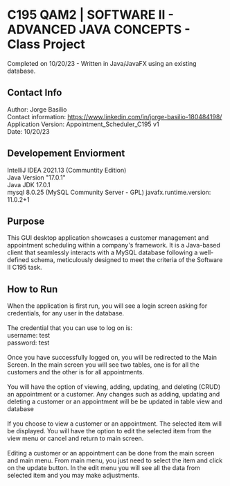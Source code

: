 # C195 QAM2 | SOFTWARE II - ADVANCED JAVA CONCEPTS - Class Project
Completed on 10/20/23 - Written in Java/JavaFX using an existing database.
## Contact Info
Author: Jorge Basilio <br>
Contact information: https://www.linkedin.com/in/jorge-basilio-180484198/ <br>
Application Version: Appointment_Scheduler_C195 v1 <br>
Date: 10/20/23
## Developement Enviorment
IntelliJ IDEA 2021.13 (Communtity Edition) <br>
Java Version "17.0.1" <br>
Java JDK 17.0.1 <br>
mysql 8.0.25 (MySQL Community Server - GPL)
javafx.runtime.version: 11.0.2+1
## Purpose
This GUI desktop application showcases a customer management and appointment scheduling within a company's framework. It is a Java-based client that seamlessly interacts with a MySQL database following a well-defined schema, meticulously designed to meet the criteria of the Software II C195 task.
## How to Run
When the application is first run, you will see a login screen asking for credentials, for any user in the database. <br><br>
The credential that you can use to log on is: <br>
username: test <br>
password: test <br><br>
Once you have successfully logged on, you will be redirected to the Main Screen. In the main screen you will see two tables, one is for all the customers and the other is for all appointments. <br> <br>
You will have the option of viewing, adding, updating, and deleting (CRUD) an appointment or a customer. Any changes such as adding, updating and deleting a customer or an appointment will be be updated in table view and database <br><br>
If you choose to view a customer or an appointment. The selected item will be displayed. You will have the option to edit the selected item from the view menu or cancel and return to main screen. <br><br>
Editing a customer or an appointment can be done from the main screen and main menu. From main menu, you just need to select the item and click on the update button. In the edit menu you will see all the data from selected item and you may make adjustments. <br><br>
